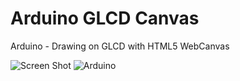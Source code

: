 Arduino GLCD Canvas
===================

Arduino - Drawing on GLCD with HTML5 WebCanvas

![Screen Shot](https://raw.github.com/indiejoseph/Arduino_GLCD_Canvas/master/cap.jpg)
![Arduino](https://raw.github.com/indiejoseph/Arduino_GLCD_Canvas/master/glcd_bb.png)